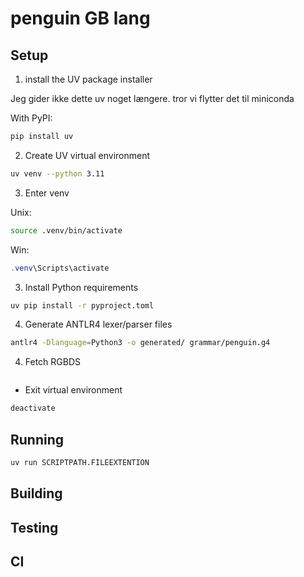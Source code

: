 # penguin GB lang

## Setup

1. install the UV package installer

Jeg gider ikke dette uv noget længere. tror vi flytter det til miniconda

With PyPI:
```bash
pip install uv
```
2. Create UV virtual environment
``` bash
uv venv --python 3.11
```
3. Enter venv

Unix:
```bash
source .venv/bin/activate
```
Win:
```powershell
.venv\Scripts\activate
```
3. Install Python requirements
```bash
uv pip install -r pyproject.toml
```
4. Generate ANTLR4 lexer/parser files
```bash
antlr4 -Dlanguage=Python3 -o generated/ grammar/penguin.g4
```
4. Fetch RGBDS
```

```

- Exit virtual environment
```bash
deactivate
```

## Running
```bash
uv run SCRIPTPATH.FILEEXTENTION
```

## Building


## Testing


## CI
